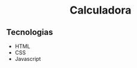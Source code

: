 <h1 align='center'>Calculadora</h1>



## Tecnologias

<ul>
  <li>HTML</li>
  <li>CSS</li>
  <li>Javascript</li>
</ul>
